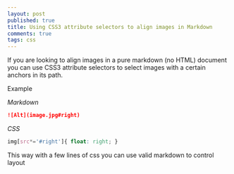 ```yaml
---
layout: post
published: true
title: Using CSS3 attribute selectors to align images in Markdown
comments: true
tags: css
---
```


If you are looking to align images in a pure markdown (no HTML) document you can use CSS3
attribute selectors to select images with a certain anchors in its path.

Example

_Markdown_
``` markdown
![Alt](image.jpg#right)
```

_CSS_
``` css
img[src*='#right']{ float: right; }
```

This way with a few lines of css you can use valid markdown to control layout
